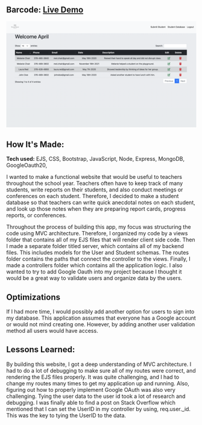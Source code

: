 ## Barcode: <a href="#">Live Demo</a>
<a href="#" target="_blank"><img src="public/img/teacherNotebook.png" /></a>

## How It's Made:

**Tech used:** EJS, CSS, Bootstrap, JavaScript, Node, Express, MongoDB, GoogleOauth20, 

I wanted to make a functional website that would be useful to teachers throughout the school year. Teachers often have to keep track of many students, write reports on their students, and also conduct meetings or conferences on each student. Therefore, I decided to make a student database so that teachers can write quick anecdotal notes on each student, and look up those notes when they are preparing report cards, progress reports, or conferences.
 
Throughout the process of building this app, my focus was structuring the code using MVC architecture. Therefore, I organized my code by a views folder that contains all of my EJS files that will render client side code. Then I made a separate folder titled server, which contains all of my backend files. This includes models for the User and Student schemas. The routes folder contains the paths that connect the controller to the views. Finally, I made a controllers folder which contains all the application logic. I also wanted to try to add Google Oauth into my project because I thought it would be a great way to validate users and organize data by the users.


## Optimizations

If I had more time, I would possibly add another option for users to sign into my database. This application assumes that everyone has a Google account or would not mind creating one. However, by adding another user validation method all users would have access.


## Lessons Learned:

By building this website, I got a deep understanding of MVC architecture. I had to do a lot of debugging to make sure all of my routes were correct, and rendering the EJS files properly. It was quite challenging, and I had to change my routes many times to get my application up and running. Also, figuring out how to properly implement Google OAuth was also very challenging. Tying the user data to the user id took a lot of research and debugging. I was finally able to find a post on Stack Overflow which mentioned that I can set the UserID in my controller by using, req.user._id. This was the key to tying the UserID to the data.